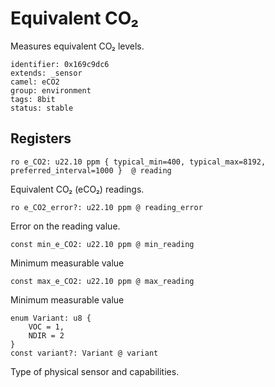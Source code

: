 # Equivalent CO₂

Measures equivalent CO₂ levels.

    identifier: 0x169c9dc6
    extends: _sensor
    camel: eCO2
    group: environment
    tags: 8bit
    status: stable

## Registers

    ro e_CO2: u22.10 ppm { typical_min=400, typical_max=8192, preferred_interval=1000 }  @ reading

Equivalent CO₂ (eCO₂) readings.

    ro e_CO2_error?: u22.10 ppm @ reading_error

Error on the reading value.

    const min_e_CO2: u22.10 ppm @ min_reading

Minimum measurable value

    const max_e_CO2: u22.10 ppm @ max_reading

Minimum measurable value

    enum Variant: u8 {
        VOC = 1,
        NDIR = 2
    }
    const variant?: Variant @ variant

Type of physical sensor and capabilities.
